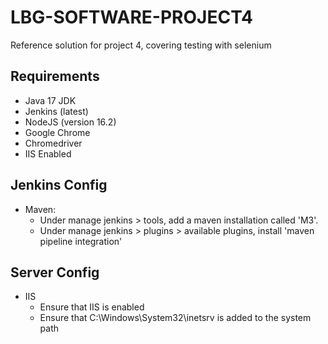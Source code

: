 # LBG-SOFTWARE-PROJECT4
Reference solution for project 4, covering testing with selenium

## Requirements
* Java 17 JDK
* Jenkins (latest)
* NodeJS (version 16.2)
* Google Chrome
* Chromedriver
* IIS Enabled

## Jenkins Config
* Maven:
  *   Under manage jenkins > tools, add a maven installation called 'M3'.
  *   Under manage jenkins > plugins > available plugins, install 'maven pipeline integration'

## Server Config
* IIS
  *  Ensure that IIS is enabled
  *  Ensure that C:\Windows\System32\inetsrv is added to the system path 
